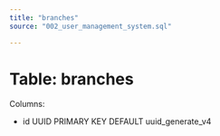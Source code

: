 ```yaml
---
title: "branches"
source: "002_user_management_system.sql"

---
```


# Table: branches

Columns:

- id UUID PRIMARY KEY DEFAULT uuid_generate_v4
